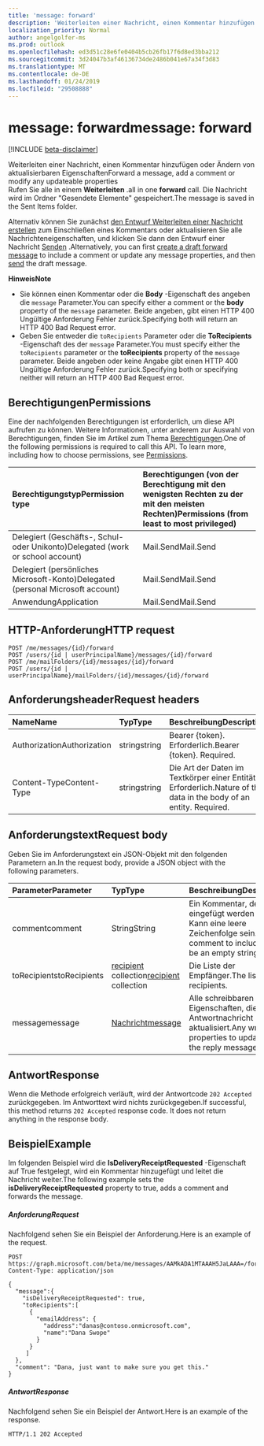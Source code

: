 ```yaml
---
title: 'message: forward'
description: 'Weiterleiten einer Nachricht, einen Kommentar hinzufügen oder Ändern von aktualisierbaren Eigenschaften  '
localization_priority: Normal
author: angelgolfer-ms
ms.prod: outlook
ms.openlocfilehash: ed3d51c28e6fe0404b5cb26fb17f6d8ed3bba212
ms.sourcegitcommit: 3d24047b3af46136734de2486b041e67a34f3d83
ms.translationtype: MT
ms.contentlocale: de-DE
ms.lasthandoff: 01/24/2019
ms.locfileid: "29508888"
---
```

# <a name="message-forward"></a><span data-ttu-id="090b4-103">message: forward</span><span class="sxs-lookup"><span data-stu-id="090b4-103">message: forward</span></span>

[!INCLUDE [beta-disclaimer](../../includes/beta-disclaimer.md)]

<span data-ttu-id="090b4-104">Weiterleiten einer Nachricht, einen Kommentar hinzufügen oder Ändern von aktualisierbaren Eigenschaften</span><span class="sxs-lookup"><span data-stu-id="090b4-104">Forward a message, add a comment or modify any updateable properties</span></span>  
<span data-ttu-id="090b4-105">Rufen Sie alle in einem **Weiterleiten** .</span><span class="sxs-lookup"><span data-stu-id="090b4-105">all in one **forward** call.</span></span> <span data-ttu-id="090b4-106">Die Nachricht wird im Ordner "Gesendete Elemente" gespeichert.</span><span class="sxs-lookup"><span data-stu-id="090b4-106">The message is saved in the Sent Items folder.</span></span>

<span data-ttu-id="090b4-107">Alternativ können Sie zunächst [den Entwurf Weiterleiten einer Nachricht erstellen](../api/message-createforward.md) zum Einschließen eines Kommentars oder aktualisieren Sie alle Nachrichteneigenschaften, und klicken Sie dann den Entwurf einer Nachricht [Senden](../api/message-send.md) .</span><span class="sxs-lookup"><span data-stu-id="090b4-107">Alternatively, you can first [create a draft forward message](../api/message-createforward.md) to include a comment or update any message properties, and then [send](../api/message-send.md) the draft message.</span></span>

<span data-ttu-id="090b4-108">**Hinweis**</span><span class="sxs-lookup"><span data-stu-id="090b4-108">**Note**</span></span>

- <span data-ttu-id="090b4-109">Sie können einen Kommentar oder die **Body** -Eigenschaft des angeben die `message` Parameter.</span><span class="sxs-lookup"><span data-stu-id="090b4-109">You can specify either a comment or the **body** property of the `message` parameter.</span></span> <span data-ttu-id="090b4-110">Beide angeben, gibt einen HTTP 400 Ungültige Anforderung Fehler zurück.</span><span class="sxs-lookup"><span data-stu-id="090b4-110">Specifying both will return an HTTP 400 Bad Request error.</span></span>
- <span data-ttu-id="090b4-111">Geben Sie entweder die `toRecipients` Parameter oder die **ToRecipients** -Eigenschaft des der `message` Parameter.</span><span class="sxs-lookup"><span data-stu-id="090b4-111">You must specify either the `toRecipients` parameter or the **toRecipients** property of the `message` parameter.</span></span> <span data-ttu-id="090b4-112">Beide angeben oder keine Angabe gibt einen HTTP 400 Ungültige Anforderung Fehler zurück.</span><span class="sxs-lookup"><span data-stu-id="090b4-112">Specifying both or specifying neither will return an HTTP 400 Bad Request error.</span></span>

## <a name="permissions"></a><span data-ttu-id="090b4-113">Berechtigungen</span><span class="sxs-lookup"><span data-stu-id="090b4-113">Permissions</span></span>
<span data-ttu-id="090b4-p104">Eine der nachfolgenden Berechtigungen ist erforderlich, um diese API aufrufen zu können. Weitere Informationen, unter anderem zur Auswahl von Berechtigungen, finden Sie im Artikel zum Thema [Berechtigungen](/graph/permissions-reference).</span><span class="sxs-lookup"><span data-stu-id="090b4-p104">One of the following permissions is required to call this API. To learn more, including how to choose permissions, see [Permissions](/graph/permissions-reference).</span></span>

|<span data-ttu-id="090b4-116">Berechtigungstyp</span><span class="sxs-lookup"><span data-stu-id="090b4-116">Permission type</span></span>      | <span data-ttu-id="090b4-117">Berechtigungen (von der Berechtigung mit den wenigsten Rechten zu der mit den meisten Rechten)</span><span class="sxs-lookup"><span data-stu-id="090b4-117">Permissions (from least to most privileged)</span></span>              |
|:--------------------|:---------------------------------------------------------|
|<span data-ttu-id="090b4-118">Delegiert (Geschäfts-, Schul- oder Unikonto)</span><span class="sxs-lookup"><span data-stu-id="090b4-118">Delegated (work or school account)</span></span> | <span data-ttu-id="090b4-119">Mail.Send</span><span class="sxs-lookup"><span data-stu-id="090b4-119">Mail.Send</span></span>    |
|<span data-ttu-id="090b4-120">Delegiert (persönliches Microsoft-Konto)</span><span class="sxs-lookup"><span data-stu-id="090b4-120">Delegated (personal Microsoft account)</span></span> | <span data-ttu-id="090b4-121">Mail.Send</span><span class="sxs-lookup"><span data-stu-id="090b4-121">Mail.Send</span></span>    |
|<span data-ttu-id="090b4-122">Anwendung</span><span class="sxs-lookup"><span data-stu-id="090b4-122">Application</span></span> | <span data-ttu-id="090b4-123">Mail.Send</span><span class="sxs-lookup"><span data-stu-id="090b4-123">Mail.Send</span></span> |

## <a name="http-request"></a><span data-ttu-id="090b4-124">HTTP-Anforderung</span><span class="sxs-lookup"><span data-stu-id="090b4-124">HTTP request</span></span>
<!-- { "blockType": "ignored" } -->
```http
POST /me/messages/{id}/forward
POST /users/{id | userPrincipalName}/messages/{id}/forward
POST /me/mailFolders/{id}/messages/{id}/forward
POST /users/{id | userPrincipalName}/mailFolders/{id}/messages/{id}/forward
```
## <a name="request-headers"></a><span data-ttu-id="090b4-125">Anforderungsheader</span><span class="sxs-lookup"><span data-stu-id="090b4-125">Request headers</span></span>
| <span data-ttu-id="090b4-126">Name</span><span class="sxs-lookup"><span data-stu-id="090b4-126">Name</span></span>       | <span data-ttu-id="090b4-127">Typ</span><span class="sxs-lookup"><span data-stu-id="090b4-127">Type</span></span> | <span data-ttu-id="090b4-128">Beschreibung</span><span class="sxs-lookup"><span data-stu-id="090b4-128">Description</span></span>|
|:---------------|:--------|:----------|
| <span data-ttu-id="090b4-129">Authorization</span><span class="sxs-lookup"><span data-stu-id="090b4-129">Authorization</span></span>  | <span data-ttu-id="090b4-130">string</span><span class="sxs-lookup"><span data-stu-id="090b4-130">string</span></span>  | <span data-ttu-id="090b4-p105">Bearer {token}. Erforderlich.</span><span class="sxs-lookup"><span data-stu-id="090b4-p105">Bearer {token}. Required.</span></span> |
| <span data-ttu-id="090b4-133">Content-Type</span><span class="sxs-lookup"><span data-stu-id="090b4-133">Content-Type</span></span> | <span data-ttu-id="090b4-134">string</span><span class="sxs-lookup"><span data-stu-id="090b4-134">string</span></span>  | <span data-ttu-id="090b4-p106">Die Art der Daten im Textkörper einer Entität. Erforderlich.</span><span class="sxs-lookup"><span data-stu-id="090b4-p106">Nature of the data in the body of an entity. Required.</span></span> |

## <a name="request-body"></a><span data-ttu-id="090b4-137">Anforderungstext</span><span class="sxs-lookup"><span data-stu-id="090b4-137">Request body</span></span>
<span data-ttu-id="090b4-138">Geben Sie im Anforderungstext ein JSON-Objekt mit den folgenden Parametern an.</span><span class="sxs-lookup"><span data-stu-id="090b4-138">In the request body, provide a JSON object with the following parameters.</span></span>

| <span data-ttu-id="090b4-139">Parameter</span><span class="sxs-lookup"><span data-stu-id="090b4-139">Parameter</span></span>    | <span data-ttu-id="090b4-140">Typ</span><span class="sxs-lookup"><span data-stu-id="090b4-140">Type</span></span>   |<span data-ttu-id="090b4-141">Beschreibung</span><span class="sxs-lookup"><span data-stu-id="090b4-141">Description</span></span>|
|:---------------|:--------|:----------|
|<span data-ttu-id="090b4-142">comment</span><span class="sxs-lookup"><span data-stu-id="090b4-142">comment</span></span>|<span data-ttu-id="090b4-143">String</span><span class="sxs-lookup"><span data-stu-id="090b4-143">String</span></span>|<span data-ttu-id="090b4-p107">Ein Kommentar, der eingefügt werden kann. Kann eine leere Zeichenfolge sein.</span><span class="sxs-lookup"><span data-stu-id="090b4-p107">A comment to include. Can be an empty string.</span></span>|
|<span data-ttu-id="090b4-146">toRecipients</span><span class="sxs-lookup"><span data-stu-id="090b4-146">toRecipients</span></span>|<span data-ttu-id="090b4-147">[recipient](../resources/recipient.md) collection</span><span class="sxs-lookup"><span data-stu-id="090b4-147">[recipient](../resources/recipient.md) collection</span></span>|<span data-ttu-id="090b4-148">Die Liste der Empfänger.</span><span class="sxs-lookup"><span data-stu-id="090b4-148">The list of recipients.</span></span>|
|<span data-ttu-id="090b4-149">message</span><span class="sxs-lookup"><span data-stu-id="090b4-149">message</span></span>|[<span data-ttu-id="090b4-150">Nachricht</span><span class="sxs-lookup"><span data-stu-id="090b4-150">message</span></span>](../resources/message.md)|<span data-ttu-id="090b4-151">Alle schreibbaren Eigenschaften, die in der Antwortnachricht aktualisiert.</span><span class="sxs-lookup"><span data-stu-id="090b4-151">Any writeable properties to update in the reply message.</span></span>|

## <a name="response"></a><span data-ttu-id="090b4-152">Antwort</span><span class="sxs-lookup"><span data-stu-id="090b4-152">Response</span></span>

<span data-ttu-id="090b4-p108">Wenn die Methode erfolgreich verläuft, wird der Antwortcode `202 Accepted` zurückgegeben. Im Antworttext wird nichts zurückgegeben.</span><span class="sxs-lookup"><span data-stu-id="090b4-p108">If successful, this method returns `202 Accepted` response code. It does not return anything in the response body.</span></span>

## <a name="example"></a><span data-ttu-id="090b4-155">Beispiel</span><span class="sxs-lookup"><span data-stu-id="090b4-155">Example</span></span>
<span data-ttu-id="090b4-156">Im folgenden Beispiel wird die **IsDeliveryReceiptRequested** -Eigenschaft auf True festgelegt, wird ein Kommentar hinzugefügt und leitet die Nachricht weiter.</span><span class="sxs-lookup"><span data-stu-id="090b4-156">The following example sets the **isDeliveryReceiptRequested** property to true, adds a comment and forwards the message.</span></span>
##### <a name="request"></a><span data-ttu-id="090b4-157">Anforderung</span><span class="sxs-lookup"><span data-stu-id="090b4-157">Request</span></span>
<span data-ttu-id="090b4-158">Nachfolgend sehen Sie ein Beispiel der Anforderung.</span><span class="sxs-lookup"><span data-stu-id="090b4-158">Here is an example of the request.</span></span>
<!-- {
  "blockType": "request",
  "name": "message_forward"
}-->
```http
POST https://graph.microsoft.com/beta/me/messages/AAMkADA1MTAAAH5JaLAAA=/forward
Content-Type: application/json

{
  "message":{  
    "isDeliveryReceiptRequested": true,
    "toRecipients":[
      {
        "emailAddress": {
          "address":"danas@contoso.onmicrosoft.com",
          "name":"Dana Swope"
        }
      }
     ]
  },
  "comment": "Dana, just want to make sure you get this." 
}
```

##### <a name="response"></a><span data-ttu-id="090b4-159">Antwort</span><span class="sxs-lookup"><span data-stu-id="090b4-159">Response</span></span>
<span data-ttu-id="090b4-160">Nachfolgend sehen Sie ein Beispiel der Antwort.</span><span class="sxs-lookup"><span data-stu-id="090b4-160">Here is an example of the response.</span></span>
<!-- {
  "blockType": "response",
  "truncated": true
} -->
```http
HTTP/1.1 202 Accepted
```

<!-- uuid: 8fcb5dbc-d5aa-4681-8e31-b001d5168d79
2015-10-25 14:57:30 UTC -->
<!--
{
  "type": "#page.annotation",
  "description": "message: forward",
  "keywords": "",
  "section": "documentation",
  "tocPath": "",
  "suppressions": [
    "Error: /api-reference/beta/api/message-forward.md:\r\n      Exception processing links.\r\n    System.ArgumentException: Link Definition was null. Link text: !INCLUDE [beta-disclaimer](../../includes/beta-disclaimer.md)\r\n      at ApiDoctor.Validation.DocFile.get_LinkDestinations()\r\n      at ApiDoctor.Validation.DocSet.ValidateLinks(Boolean includeWarnings, String[] relativePathForFiles, IssueLogger issues, Boolean requireFilenameCaseMatch, Boolean printOrphanedFiles)"
  ]
}
-->

